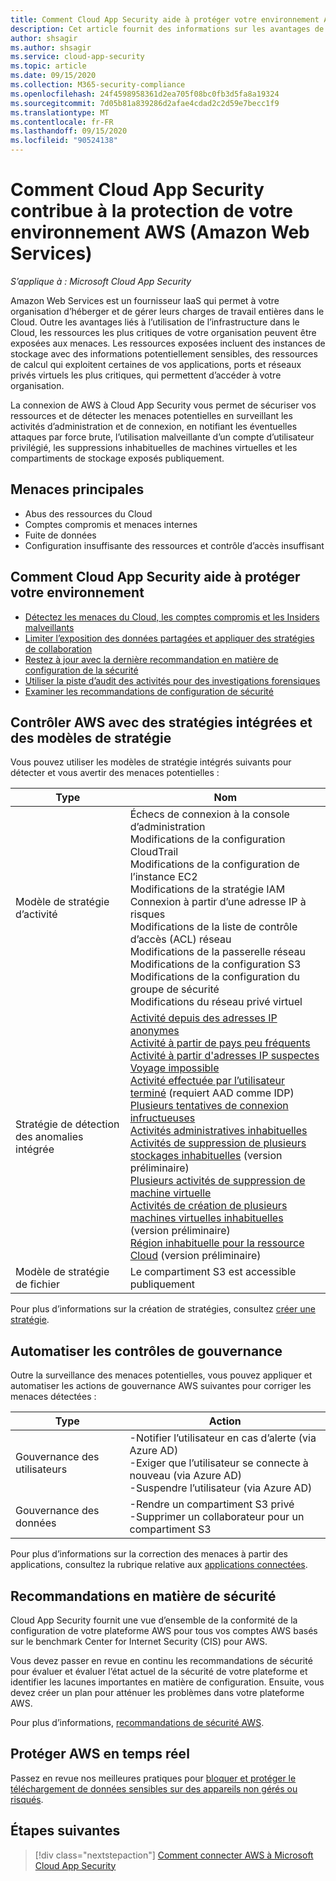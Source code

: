 ```yaml
---
title: Comment Cloud App Security aide à protéger votre environnement Amazon Web Services
description: Cet article fournit des informations sur les avantages de la connexion de votre application AWS à Cloud App Security à l’aide du connecteur API pour la visibilité et le contrôle de l’utilisation.
author: shsagir
ms.author: shsagir
ms.service: cloud-app-security
ms.topic: article
ms.date: 09/15/2020
ms.collection: M365-security-compliance
ms.openlocfilehash: 24f4598958361d2ea705f08bc0fb3d5fa8a19324
ms.sourcegitcommit: 7d05b81a839286d2afae4cdad2c2d59e7becc1f9
ms.translationtype: MT
ms.contentlocale: fr-FR
ms.lasthandoff: 09/15/2020
ms.locfileid: "90524138"
---
```

# <a name="how-cloud-app-security-helps-protect-your-amazon-web-services-aws-environment"></a>Comment Cloud App Security contribue à la protection de votre environnement AWS (Amazon Web Services)

*S’applique à : Microsoft Cloud App Security*

Amazon Web Services est un fournisseur IaaS qui permet à votre organisation d’héberger et de gérer leurs charges de travail entières dans le Cloud. Outre les avantages liés à l’utilisation de l’infrastructure dans le Cloud, les ressources les plus critiques de votre organisation peuvent être exposées aux menaces. Les ressources exposées incluent des instances de stockage avec des informations potentiellement sensibles, des ressources de calcul qui exploitent certaines de vos applications, ports et réseaux privés virtuels les plus critiques, qui permettent d’accéder à votre organisation.

La connexion de AWS à Cloud App Security vous permet de sécuriser vos ressources et de détecter les menaces potentielles en surveillant les activités d’administration et de connexion, en notifiant les éventuelles attaques par force brute, l’utilisation malveillante d’un compte d’utilisateur privilégié, les suppressions inhabituelles de machines virtuelles et les compartiments de stockage exposés publiquement.

## <a name="main-threats"></a>Menaces principales

- Abus des ressources du Cloud
- Comptes compromis et menaces internes
- Fuite de données
- Configuration insuffisante des ressources et contrôle d’accès insuffisant

## <a name="how-cloud-app-security-helps-to-protect-your-environment"></a>Comment Cloud App Security aide à protéger votre environnement

- [Détectez les menaces du Cloud, les comptes compromis et les Insiders malveillants](best-practices.md#detect-cloud-threats-compromised-accounts-malicious-insiders-and-ransomware)
- [Limiter l’exposition des données partagées et appliquer des stratégies de collaboration](best-practices.md#limit-exposure-of-shared-data-and-enforce-collaboration-policies)
- [Restez à jour avec la dernière recommandation en matière de configuration de la sécurité](security-config-aws.md)
- [Utiliser la piste d’audit des activités pour des investigations forensiques](best-practices.md#use-the-audit-trail-of-activities-for-forensic-investigations)
- [Examiner les recommandations de configuration de sécurité](security-config-aws.md)

## <a name="control-aws-with-built-in-policies-and-policy-templates"></a>Contrôler AWS avec des stratégies intégrées et des modèles de stratégie

Vous pouvez utiliser les modèles de stratégie intégrés suivants pour détecter et vous avertir des menaces potentielles :

| Type | Nom |
| ---- | ---- |
| Modèle de stratégie d’activité | Échecs de connexion à la console d’administration<br />Modifications de la configuration CloudTrail<br />Modifications de la configuration de l’instance EC2<br />Modifications de la stratégie IAM<br />Connexion à partir d’une adresse IP à risques<br />Modifications de la liste de contrôle d’accès (ACL) réseau<br />Modifications de la passerelle réseau<br />Modifications de la configuration S3<br />Modifications de la configuration du groupe de sécurité<br />Modifications du réseau privé virtuel |
| Stratégie de détection des anomalies intégrée | [Activité depuis des adresses IP anonymes](anomaly-detection-policy.md#activity-from-anonymous-ip-addresses)<br />[Activité à partir de pays peu fréquents](anomaly-detection-policy.md#activity-from-infrequent-country)<br />[Activité à partir d'adresses IP suspectes](anomaly-detection-policy.md#activity-from-suspicious-ip-addresses)<br />[Voyage impossible](anomaly-detection-policy.md#impossible-travel)<br />[Activité effectuée par l’utilisateur terminé](anomaly-detection-policy.md#activity-performed-by-terminated-user) (requiert AAD comme IDP)<br />[Plusieurs tentatives de connexion infructueuses](anomaly-detection-policy.md#multiple-failed-login-attempts)<br />[Activités administratives inhabituelles](anomaly-detection-policy.md#unusual-activities-by-user)<br />[Activités de suppression de plusieurs stockages inhabituelles](anomaly-detection-policy.md#unusual-activities-by-user) (version préliminaire)<br />[Plusieurs activités de suppression de machine virtuelle](anomaly-detection-policy.md#multiple-delete-vm-activities)<br />[Activités de création de plusieurs machines virtuelles inhabituelles](anomaly-detection-policy.md#unusual-activities-by-user) (version préliminaire)<br />[Région inhabituelle pour la ressource Cloud](anomaly-detection-policy.md#unusual-activities-by-user) (version préliminaire) |
| Modèle de stratégie de fichier | Le compartiment S3 est accessible publiquement |

Pour plus d’informations sur la création de stratégies, consultez [créer une stratégie](control-cloud-apps-with-policies.md#create-a-policy).

## <a name="automate-governance-controls"></a>Automatiser les contrôles de gouvernance

Outre la surveillance des menaces potentielles, vous pouvez appliquer et automatiser les actions de gouvernance AWS suivantes pour corriger les menaces détectées :

| Type | Action |
| ---- | ---- |
| Gouvernance des utilisateurs | -Notifier l’utilisateur en cas d’alerte (via Azure AD)<br />-Exiger que l’utilisateur se connecte à nouveau (via Azure AD)<br />-Suspendre l’utilisateur (via Azure AD) |
| Gouvernance des données | -Rendre un compartiment S3 privé<br />-Supprimer un collaborateur pour un compartiment S3 |

Pour plus d’informations sur la correction des menaces à partir des applications, consultez la rubrique relative aux [applications connectées](governance-actions.md).

## <a name="security-recommendations"></a>Recommandations en matière de sécurité

Cloud App Security fournit une vue d’ensemble de la conformité de la configuration de votre plateforme AWS pour tous vos comptes AWS basés sur le benchmark Center for Internet Security (CIS) pour AWS.

Vous devez passer en revue en continu les recommandations de sécurité pour évaluer et évaluer l’état actuel de la sécurité de votre plateforme et identifier les lacunes importantes en matière de configuration. Ensuite, vous devez créer un plan pour atténuer les problèmes dans votre plateforme AWS.

Pour plus d’informations, [recommandations de sécurité AWS](security-config-aws.md).

## <a name="protect-aws-in-real-time"></a>Protéger AWS en temps réel

Passez en revue nos meilleures pratiques pour [bloquer et protéger le téléchargement de données sensibles sur des appareils non gérés ou risqués](best-practices.md#block-and-protect-download-of-sensitive-data-to-unmanaged-or-risky-devices).

## <a name="next-steps"></a>Étapes suivantes

> [!div class="nextstepaction"]
> [Comment connecter AWS à Microsoft Cloud App Security](connect-aws-to-microsoft-cloud-app-security.md)

